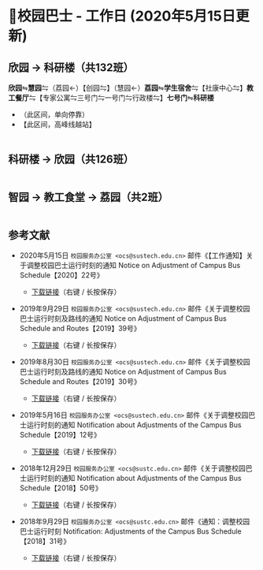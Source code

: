 # 🚌校园巴士 - 工作日 (2020年5月15日更新)

## 欣园 → 科研楼（共132班）

**欣园**⇋**慧园**⇋（荔园←）【创园⇋】（慧园←）**荔园**⇋**学生宿舍**⇋【社康中心⇋】**教工餐厅**⇋【专家公寓⇋三号门⇋一号门⇋行政楼⇋】**七号门**⇋**科研楼**

* （此区间，单向停靠）
* 【此区间，高峰线越站】

<ClientOnly>
<div id="bus-table-hl2rb">
    <table class="dataTable" id="work-bus-hl2rb">
    </table>
</div>
</ClientOnly>

## 科研楼 → 欣园（共126班）

<ClientOnly>
<div id="bus-table-rb2hl">
    <table class="dataTable" id="work-bus-rb2hl">
    </table>
</div>
</ClientOnly>


## 智园 → 教工食堂 → 荔园（共2班）

<ClientOnly>
<div id="bus-table-ip2lh">
    <table class="dataTable" id="work-bus-ip2lh">
    </table>
</div>
</ClientOnly>

## 参考文献

* 2020年5月15日 `校园服务办公室 <ocs@sustech.edu.cn>` 邮件《【工作通知】关于调整校园巴士运行时刻的通知 Notice on Adjustment of Campus Bus Schedule【2020】22号》
    * [下载链接](https://cdn.jsdelivr.net/gh/sustc/sustech-online-ng@master/docs/transport/Campus_Bus_Schedule_2020.pdf)（右键 / 长按保存）

* 2019年9月29日 `校园服务办公室 <ocs@sustech.edu.cn>` 邮件《关于调整校园巴士运行时刻及路线的通知 Notice on Adjustment of Campus Bus Schedule and Routes【2019】39号》
    * [下载链接](https://cdn.jsdelivr.net/gh/sustc/sustech-online-ng@master/docs/transport/Campus_Bus_Schedule_1939.pdf)（右键 / 长按保存）

* 2019年8月30日 `校园服务办公室 <ocs@sustech.edu.cn>` 邮件《关于调整校园巴士运行时刻及路线的通知 Notice on Adjustment of Campus Bus Schedule and Routes【2019】30号》
    * [下载链接](https://cdn.jsdelivr.net/gh/sustc/sustech-online-ng@master/docs/transport/Campus_Bus_Schedule_1930.pdf)（右键 / 长按保存）

* 2019年5月16日 `校园服务办公室 <ocs@sustech.edu.cn>` 邮件《关于调整校园巴士运行时刻的通知 Notification about Adjustments of the Campus Bus Schedule【2019】12号》
    * [下载链接](https://cdn.jsdelivr.net/gh/sustc/sustech-online-ng@master/docs/transport/Campus_Bus_Schedule_1912.pdf)（右键 / 长按保存）

* 2018年12月29日 `校园服务办公室 <ocs@sustc.edu.cn>` 邮件《关于调整校园巴士运行时刻的通知 Notification about Adjustments of the Campus Bus Schedule【2018】50号》
    * [下载链接](https://cdn.jsdelivr.net/gh/sustc/sustech-online-ng@master/docs/transport/Campus_Bus_Schedule_1850.pdf)（右键 / 长按保存）

* 2018年9月29日 `校园服务办公室 <ocs@sustc.edu.cn>` 邮件《通知：调整校园巴士运行时刻 Notification: Adjustments of the Campus Bus Schedule【2018】31号》
    * [下载链接](https://cdn.jsdelivr.net/gh/sustc/sustech-online-ng@master/docs/transport/Campus_Bus_Schedule_1831.pdf)（右键 / 长按保存）

<script>
  export default {
    mounted () {
function getTime(MinBefore) {
    // 获取x分钟前的时间
    var date = new Date();
    date.setMinutes(date.getMinutes() - MinBefore);
    var h = date.getHours();
    var hour = (h < 10) ? "0" + h : h;
    var m = date.getMinutes();
    var min = (m < 10) ? "0" + m : m;
    return hour + ":" + min;
}

function update_bus_status(bus_time_table) {
    var now_20 = getTime(20);
    var now = getTime(0);
    var now_row_index = 0;
    for (var i = 0, len = bus_time_table.length; i < len; i++) {
        if (bus_time_table[i][0] < now_20) {
            bus_time_table[i][2] = "已到达";
            now_row_index = i;
        } else if (bus_time_table[i][0] < now) {
            bus_time_table[i][2] = "在途中";
        } else {
            bus_time_table[i][2] = "未发车";
        }
    }
    return { "row": now_row_index, "now_table": bus_time_table }
}

// 欣园 → 科研楼
var busdata_hl2rb = [
    ['07:00', '', ''],
    ['07:05', '', ''],
    ['07:10', '', ''],
    ['07:15', '高峰', ''],
    ['07:20', '', ''],
    ['07:23', '高峰', ''],
    ['07:26', '高峰', ''],
    ['07:29', '', ''],
    ['07:32', '高峰', ''],
    ['07:36', '高峰', ''],
    ['07:41', '高峰', ''],
    ['07:44', '高峰', ''],
    ['07:47', '高峰', ''],
    ['07:50', '高峰', ''],
    ['07:55', '', ''],
    ['08:00', '', ''],
    ['08:05', '', ''],
    ['08:08', '', ''],
    ['08:10', '', ''],
    ['08:15', '', ''],
    ['08:20', '', ''],
    ['08:23', '', ''],
    ['08:25', '', ''],
    ['08:30', '', ''],
    ['08:35', '', ''],
    ['08:37', '', ''],
    ['08:40', '', ''],
    ['08:45', '', ''],
    ['08:50', '', ''],
    ['08:55', '', ''],
    ['08:57', '', ''],
    ['09:00', '', ''],
    ['09:05', '', ''],
    ['09:15', '', ''],
    ['09:20', '', ''],
    ['09:25', '', ''],
    ['09:30', '', ''],
    ['09:35', '', ''],
    ['09:40', '', ''],
    ['09:43', '高峰', ''],
    ['09:46', '高峰', ''],
    ['09:50', '', ''],
    ['09:53', '高峰', ''],
    ['09:56', '高峰', ''],
    ['10:00', '', ''],
    ['10:10', '', ''],
    ['10:20', '', ''],
    ['10:25', '', ''],
    ['10:30', '', ''],
    ['10:40', '', ''],
    ['10:50', '', ''],
    ['11:00', '', ''],
    ['11:10', '', ''],
    ['11:15', '', ''],
    ['11:30', '', ''],
    ['11:45', '', ''],
    ['11:50', '', ''],
    ['11:55', '', ''],
    ['12:00', '', ''],
    ['12:05', '高峰', ''],
    ['12:10', '', ''],
    ['12:16', '高峰', ''],
    ['12:20', '', ''],
    ['12:23', '高峰', ''],
    ['12:26', '高峰', ''],
    ['12:30', '', ''],
    ['12:35', '高峰', ''],
    ['12:40', '', ''],
    ['12:50', '', ''],
    ['13:00', '', ''],
    ['13:15', '', ''],
    ['13:20', '', ''],
    ['13:25', '高峰', ''],
    ['13:30', '', ''],
    ['13:36', '高峰', ''],
    ['13:40', '高峰', ''],
    ['13:40', '', ''],
    ['13:45', '高峰', ''],
    ['13:50', '', ''],
    ['13:55', '高峰', ''],
    ['14:00', '', ''],
    ['14:15', '', ''],
    ['14:30', '', ''],
    ['14:40', '', ''],
    ['14:50', '', ''],
    ['15:00', '', ''],
    ['15:15', '', ''],
    ['15:30', '', ''],
    ['15:40', '高峰', ''],
    ['15:50', '', ''],
    ['15:53', '高峰', ''],
    ['16:00', '高峰', ''],
    ['16:05', '高峰', ''],
    ['16:10', '', ''],
    ['16:20', '', ''],
    ['16:40', '', ''],
    ['16:50', '', ''],
    ['17:00', '', ''],
    ['17:15', '', ''],
    ['17:20', '', ''],
    ['17:30', '', ''],
    ['17:35', '', ''],
    ['17:40', '', ''],
    ['17:42', '', ''],
    ['17:45', '', ''],
    ['17:50', '', ''],
    ['17:55', '', ''],
    ['18:00', '', ''],
    ['18:05', '', ''],
    ['18:10', '', ''],
    ['18:15', '', ''],
    ['18:20', '', ''],
    ['18:25', '高峰', ''],
    ['18:25', '', ''],
    ['18:30', '', ''],
    ['18:35', '', ''],
    ['18:40', '', ''],
    ['18:45', '', ''],
    ['18:50', '', ''],
    ['19:00', '', ''],
    ['19:10', '', ''],
    ['19:20', '', ''],
    ['19:30', '', ''],
    ['19:45', '', ''],
    ['20:00', '', ''],
    ['20:20', '', ''],
    ['20:30', '', ''],
    ['20:40', '', ''],
    ['21:00', '', ''],
    ['21:20', '', ''],
    ['21:30', '', ''],
    ['21:40', '', ''],
];

// 科研楼 → 欣园
var busdata_rb2hl = [
    ['07:20', '', ''],
    ['07:25', '', ''],
    ['07:30', '', ''],
    ['07:35', '高峰', ''],
    ['07:40', '', ''],
    ['07:43', '高峰', ''],
    ['07:46', '', ''],
    ['07:50', '', ''],
    ['07:55', '高峰', ''],
    ['08:00', '', ''],
    ['08:03', '', ''],
    ['08:06', '', ''],
    ['08:10', '', ''],
    ['08:15', '', ''],
    ['18:19', '', ''],
    ['08:22', '', ''],
    ['08:25', '', ''],
    ['08:28', '', ''],
    ['08:34', '', ''],
    ['08:38', '', ''],
    ['08:42', '', ''],
    ['08:45', '', ''],
    ['08:48', '', ''],
    ['08:52', '', ''],
    ['08:55', '', ''],
    ['08:58', '', ''],
    ['09:02', '', ''],
    ['09:05', '', ''],
    ['09:10', '', ''],
    ['09:15', '', ''],
    ['09:20', '', ''],
    ['09:25', '', ''],
    ['09:30', '', ''],
    ['09:40', '', ''],
    ['09:45', '', ''],
    ['09:50', '', ''],
    ['09:55', '高峰', ''],
    ['09:55', '高峰', ''],
    ['10:00', '高峰', ''],
    ['10:05', '高峰', ''],
    ['10:05', '', ''],
    ['10:10', '', ''],
    ['10:20', '', ''],
    ['10:25', '', ''],
    ['10:30', '', ''],
    ['10:40', '', ''],
    ['10:45', '', ''],
    ['10:50', '', ''],
    ['11:00', '', ''],
    ['11:15', '', ''],
    ['11:30', '', ''],
    ['11:40', '', ''],
    ['11:45', '', ''],
    ['11:50', '', ''],
    ['12:00', '', ''],
    ['12:05', '高峰', ''],
    ['12:10', '', ''],
    ['12:16', '高峰', ''],
    ['12:19', '高峰', ''],
    ['12:20', '', ''],
    ['12:25', '高峰', ''],
    ['12:30', '', ''],
    ['12:36', '高峰', ''],
    ['12:40', '高峰', ''],
    ['12:45', '', ''],
    ['12:50', '高峰', ''],
    ['12:55', '', ''],
    ['13:00', '', ''],
    ['13:15', '', ''],
    ['13:30', '', ''],
    ['13:40', '', ''],
    ['13:45', '高峰', ''],
    ['13:50', '', ''],
    ['13:56', '高峰', ''],
    ['13:59', '高峰', ''],
    ['14:00', '', ''],
    ['14:10', '', ''],
    ['14:15', '高峰', ''],
    ['14:20', '', ''],
    ['14:30', '', ''],
    ['14:40', '', ''],
    ['14:50', '', ''],
    ['15:00', '', ''],
    ['15:10', '', ''],
    ['15:20', '', ''],
    ['15:40', '', ''],
    ['15:50', '高峰', ''],
    ['16:00', '', ''],
    ['16:06', '高峰', ''],
    ['16:10', '高峰', ''],
    ['16:20', '', ''],
    ['16:30', '', ''],
    ['16:45', '', ''],
    ['17:00', '', ''],
    ['17:10', '', ''],
    ['17:20', '', ''],
    ['17:30', '', ''],
    ['17:40', '', ''],
    ['17:50', '', ''],
    ['18:00', '', ''],
    ['18:06', '高峰', ''],
    ['18:10', '', ''],
    ['18:16', '高峰', ''],
    ['18:20', '高峰', ''],
    ['18:20', '', ''],
    ['18:25', '高峰', ''],
    ['18:30', '', ''],
    ['18:40', '', ''],
    ['18:45', '高峰', ''],
    ['18:50', '', ''],
    ['19:00', '', ''],
    ['19:20', '', ''],
    ['19:40', '', ''],
    ['19:50', '', ''],
    ['20:00', '', ''],
    ['20:20', '', ''],
    ['20:40', '', ''],
    ['20:55', '高峰', ''],
    ['21:00', '', ''],
    ['21:03', '高峰', ''],
    ['21:20', '', ''],
    ['21:58', '高峰', ''],
    ['22:00', '高峰', ''],
    ['22:00', '', ''],
    ['22:10', '高峰', ''],
    ['22:30', '', '']
];

// 智园 → 教工食堂
var busdata_ip2lh = [
    ["11:50", "", ""],
    ["17:45", "", ""],
];


function build_all_table() {
    if ($.fn.DataTable.isDataTable('#hl2rb')) {
        return;
    }

    var dtb_config = {
        scrollY: 300,
        paging: false,
        searching: false,
        bFilter: false,
        info: false,
        columns: [
            { title: "发车时间" },
            { title: "平时/高峰", "orderable": false },
            { title: "状态", "orderable": false },
        ],
        rowCallback: function (row, data, index) {
            if (data[2] == "已到达") {
                $('td', row).css('background-color', '#003f43'); // SUSTech dark green
                $('td', row).css('color', '#FFFFFF');
            }
            else if (data[2] == "未发车") {
                $('td', row).css('background-color', '#FFFFFF'); // SUSTech dark green
                $('td', row).css('color', '#2c3e50');
            }            
            else if (data[2] == "在途中") {
                $('td', row).css('background-color', '#ed6c00'); // SUSTech orange
                $('td', row).each(function () {
                    $(this).html('<b>' + $(this).text() + '</b>');
                });
            }
        }
    }

    // high land - research building
    var tmp = update_bus_status(busdata_hl2rb);
    busdata_hl2rb = tmp.now_table;
    var now_bus_row_hl2rb = tmp.row;
    var ins_table_hl2rb = $('#work-bus-hl2rb').DataTable($.extend(true, { data: busdata_hl2rb }, dtb_config));
    var now_bus_offset = $(ins_table_hl2rb.row(Math.min(now_bus_row_hl2rb, busdata_hl2rb.length)).node()).offset().top - $(ins_table_hl2rb.row(0).node()).offset().top;
    $("#bus-table-hl2rb .dataTables_scrollBody").scrollTop(now_bus_offset);

    // research building - high land
    var tmp = update_bus_status(busdata_rb2hl);
    busdata_rb2hl = tmp.now_table;
    var now_bus_row_rb2hl = tmp.row;
    var ins_table_rb2hl = $('#work-bus-rb2hl').DataTable($.extend(true, { data: busdata_rb2hl }, dtb_config));
    var now_bus_offset = $(ins_table_rb2hl.row(Math.min(now_bus_row_rb2hl, busdata_rb2hl.length)).node()).offset().top - $(ins_table_rb2hl.row(0).node()).offset().top;
    $("#bus-table-rb2hl .dataTables_scrollBody").scrollTop(now_bus_offset);

    // i park - lychee hill
    var tmp = update_bus_status(busdata_ip2lh);
    busdata_ip2lh = tmp.now_table;
    var now_bus_row_ip2lh = tmp.row;
    var ins_table_ip2lh = $('#work-bus-ip2lh').DataTable($.extend(true, { data: busdata_ip2lh }, dtb_config));
    var now_bus_offset = $(ins_table_ip2lh.row(Math.min(now_bus_row_ip2lh, busdata_ip2lh.length)).node()).offset().top - $(ins_table_ip2lh.row(0).node()).offset().top;
    $("#bus-table-ip2lh .dataTables_scrollBody").scrollTop(now_bus_offset);
}

document.addEventListener('DOMContentLoaded', build_all_table, false);

$(document).ready(function () {
    build_all_table();
});
    }
  }
</script>
